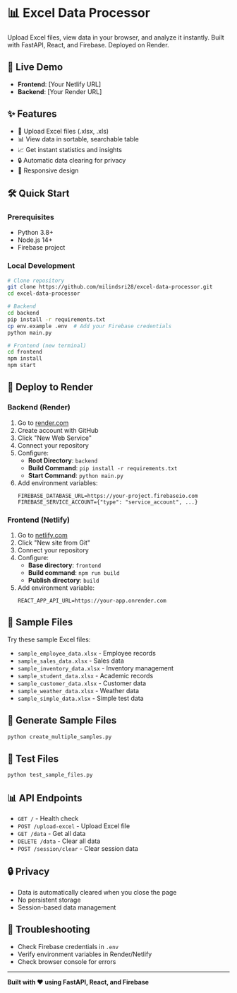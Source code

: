 # 📊 Excel Data Processor

Upload Excel files, view data in your browser, and analyze it instantly. Built with FastAPI, React, and Firebase. Deployed on Render.

## 🚀 Live Demo
- **Frontend**: [Your Netlify URL]
- **Backend**: [Your Render URL]

## ✨ Features
- 📁 Upload Excel files (.xlsx, .xls)
- 📊 View data in sortable, searchable table
- 📈 Get instant statistics and insights
- 🔒 Automatic data clearing for privacy
- 📱 Responsive design

## 🛠️ Quick Start

### Prerequisites
- Python 3.8+
- Node.js 14+
- Firebase project

### Local Development
```bash
# Clone repository
git clone https://github.com/milindsri28/excel-data-processor.git
cd excel-data-processor

# Backend
cd backend
pip install -r requirements.txt
cp env.example .env  # Add your Firebase credentials
python main.py

# Frontend (new terminal)
cd frontend
npm install
npm start
```

## 🚀 Deploy to Render

### Backend (Render)
1. Go to [render.com](https://render.com)
2. Create account with GitHub
3. Click "New Web Service"
4. Connect your repository
5. Configure:
   - **Root Directory**: `backend`
   - **Build Command**: `pip install -r requirements.txt`
   - **Start Command**: `python main.py`
6. Add environment variables:
   ```
   FIREBASE_DATABASE_URL=https://your-project.firebaseio.com
   FIREBASE_SERVICE_ACCOUNT={"type": "service_account", ...}
   ```

### Frontend (Netlify)
1. Go to [netlify.com](https://netlify.com)
2. Click "New site from Git"
3. Connect your repository
4. Configure:
   - **Base directory**: `frontend`
   - **Build command**: `npm run build`
   - **Publish directory**: `build`
5. Add environment variable:
   ```
   REACT_APP_API_URL=https://your-app.onrender.com
   ```

## 📁 Sample Files
Try these sample Excel files:
- `sample_employee_data.xlsx` - Employee records
- `sample_sales_data.xlsx` - Sales data
- `sample_inventory_data.xlsx` - Inventory management
- `sample_student_data.xlsx` - Academic records
- `sample_customer_data.xlsx` - Customer data
- `sample_weather_data.xlsx` - Weather data
- `sample_simple_data.xlsx` - Simple test data

## 🔧 Generate Sample Files
```bash
python create_multiple_samples.py
```

## 🧪 Test Files
```bash
python test_sample_files.py
```

## 📊 API Endpoints
- `GET /` - Health check
- `POST /upload-excel` - Upload Excel file
- `GET /data` - Get all data
- `DELETE /data` - Clear all data
- `POST /session/clear` - Clear session data

## 🔒 Privacy
- Data is automatically cleared when you close the page
- No persistent storage
- Session-based data management

## 🐛 Troubleshooting
- Check Firebase credentials in `.env`
- Verify environment variables in Render/Netlify
- Check browser console for errors

---

**Built with ❤️ using FastAPI, React, and Firebase** 